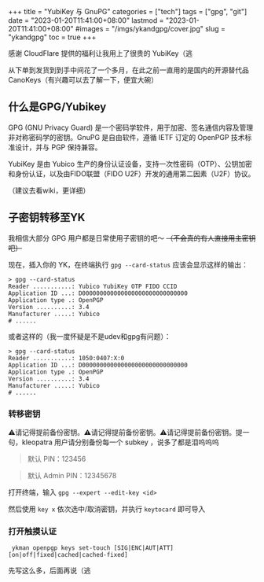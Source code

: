 +++
title = "YubiKey 与 GnuPG"
categories = ["tech"]
tags = ["gpg", "git"]
date = "2023-01-20T11:41:00+08:00"
lastmod = "2023-01-20T11:41:00+08:00"
#images = "/imgs/ykandgpg/cover.jpg"
slug = "ykandgpg"
toc = true
+++

感谢 CloudFlare 提供的福利让我用上了很贵的 YubiKey（逃

<!--more-->

从下单到发货到到手中间花了一个多月，在此之前一直用的是国内的开源替代品 CanoKeys（有兴趣可以去了解一下，便宜大碗）

## 什么是GPG/Yubikey

GPG (GNU Privacy Guard) 是一个密码学软件，用于加密、签名通信内容及管理非对称密码学的密钥。GnuPG 是自由软件，遵循 IETF 订定的 OpenPGP 技术标准设计，并与 PGP 保持兼容。

YubiKey 是由 Yubico 生产的身份认证设备，支持一次性密码（OTP）、公钥加密和身份认证，以及由FIDO联盟（FIDO U2F）开发的通用第二因素（U2F）协议。

（建议去看wiki，更详细）

## 子密钥转移至YK

我相信大部分 GPG 用户都是日常使用子密钥的吧～ ~~（不会真的有人直接用主密钥吧）~~

现在，插入你的 YK，在终端执行 `gpg --card-status` 应该会显示这样的输出：

```shell
> gpg --card-status
Reader ...........: Yubico YubiKey OTP FIDO CCID
Application ID ...: D000000000000000000000000000000
Application type .: OpenPGP
Version ..........: 3.4
Manufacturer .....: Yubico
# ......
```

或者这样的（我一度怀疑是不是udev和gpg有问题）：

```shell
> gpg --card-status
Reader ...........: 1050:0407:X:0
Application ID ...: D000000000000000000000000000000
Application type .: OpenPGP
Version ..........: 3.4
Manufacturer .....: Yubico
# ......
```

### 转移密钥

⚠️请记得提前备份密钥。⚠️请记得提前备份密钥。⚠️请记得提前备份密钥。提一句，kleopatra 用户请分别备份每一个 subkey ，说多了都是泪呜呜呜

>默认 PIN：123456

>默认 Admin PIN：12345678

打开终端，输入 `gpg --expert --edit-key <id>`

然后使用 `key x` 依次选中/取消密钥，并执行 `keytocard` 即可导入

### 打开触摸认证
```shell
 ykman openpgp keys set-touch [SIG|ENC|AUT|ATT] [on|off|fixed|cached|cached-fixed]
```

先写这么多，后面再说（逃
